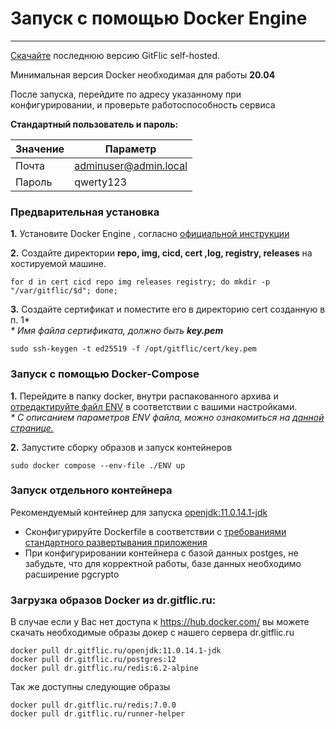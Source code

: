 # Запуск с помощью Docker Engine

---
[Скачайте](https://gitflic.ru/project/gitflic/gitflic/release/latest) последнюю версию GitFlic self-hosted.

Минимальная версия Docker необходимая для работы **20.04**

После запуска, перейдите по адресу указанному при конфигурировании, и проверьте работоспособность сервиса

**Стандартный пользователь и пароль:**

|Значение|Параметр|
|---|---|
|Почта|adminuser@admin.local|
|Пароль|qwerty123|
### Предварительная установка

**1.** Установите Docker Engine , согласно [официальной инструкции](https://docs.docker.com/engine/install/)

**2.** Создайте директории **repo, img, cicd, cert ,log, registry, releases** на хостируемой машине.
```
for d in cert cicd repo img releases registry; do mkdir -p "/var/gitflic/$d"; done;
```

**3.** Создайте сертификат и поместите его в директорию cert созданную в п. 1*</br>
*\* Имя файла сертификата, должно быть **key.pem***
```
sudo ssh-keygen -t ed25519 -f /opt/gitflic/cert/key.pem
```

### Запуск с помощью Docker-Compose

**1.** Перейдите в папку docker, внутри распакованного архива и [отредактируйте файл ENV](https://docs.gitflic.space/setup/docker/env_prop) в соответствии с вашими настройками.</br>
*\* C описанием параметров ENV файла, можно ознакомиться на [данной странице.](https://docs.gitflic.space/setup/docker/env_prop)*

**2.** Запустите сборку образов и запуск контейнеров
```
sudo docker compose --env-file ./ENV up
```

### Запуск отдельного контейнера

Рекомендуемый контейнер для запуска [openjdk:11.0.14.1-jdk](https://hub.docker.com/layers/library/openjdk/11.0.14.1-jdk/images/sha256-4449cc0f4498abae89db038632e21301f7c3efe7f547cff10f4c6ff8dad5cba7)

* Сконфигурируйте Dockerfile в соответствии с [требованиями стандартного развертывания приложения](https://docs.gitflic.space/setup/gitflic_app/pre_install)
* При конфигурировании контейнера с базой данных postges, не забудьте, что для корректной работы, базе данных необходимо расширение pgcrypto

### Загрузка образов Docker из dr.gitflic.ru:


В случае если у Вас нет доступа к https://hub.docker.com/ вы можете скачать необходимые образы докер с нашего сервера dr.gitflic.ru
```
docker pull dr.gitflic.ru/openjdk:11.0.14.1-jdk
docker pull dr.gitflic.ru/postgres:12
docker pull dr.gitflic.ru/redis:6.2-alpine
```
Так же доступны следующие образы
```
docker pull dr.gitflic.ru/redis:7.0.0
docker pull dr.gitflic.ru/runner-helper
```
